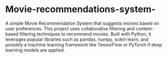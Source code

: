 # Movie-recommendations-system-

A simple Movie Recommendation System that suggests movies based on user preferences. This project uses collaborative filtering and content-based filtering techniques to recommend movies. Built with Python, it leverages popular libraries such as pandas, numpy, scikit-learn, and possibly a machine learning framework like TensorFlow or PyTorch if deep learning models are applied.
